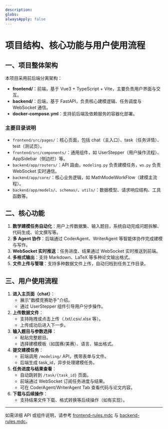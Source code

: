 ```yaml
---
description: 
globs: 
alwaysApply: false
---
```

# 项目结构、核心功能与用户使用流程

## 一、项目整体架构

本项目采用前后端分离架构：
- **frontend/**：前端，基于 Vue3 + TypeScript + Vite，主要负责用户界面与交互。
- **backend/**：后端，基于 FastAPI，负责核心建模逻辑、任务调度与 WebSocket 通信。
- **docker-compose.yml**：支持前后端及依赖服务的容器化部署。

### 主要目录说明
- `frontend/src/pages/`：核心页面，包括 chat（主入口）、task（任务详情）、test（测试页）。
- `frontend/src/components/`：通用组件，如 UserStepper（用户操作流程）、AppSidebar（侧边栏）等。
- `backend/app/routers/`：API 路由，`modeling.py` 负责建模任务，`ws.py` 负责 WebSocket 实时通信。
- `backend/app/core/`：核心业务逻辑，如 MathModelWorkFlow（建模主流程）。
- `backend/app/models/`、`schemas/`、`utils/`：数据模型、请求响应结构、工具函数等。

## 二、核心功能
1. **数学建模任务自动化**：用户上传数据集、输入题目，系统自动完成问题拆解、代码生成、论文撰写等。
2. **多 Agent 协作**：后端通过 CoderAgent、WriterAgent 等智能体协作完成建模与写作。
3. **WebSocket 实时推送**：任务进度、结果通过 WebSocket 实时推送到前端。
4. **多格式输出**：支持 Markdown、LaTeX 等多种论文输出格式。
5. **文件上传与管理**：支持多种数据文件上传，自动归档到任务工作目录。

## 三、用户使用流程
1. **进入主页面（chat）**：
   - 展示"数模竞赛助手"介绍。
   - 通过 UserStepper 组件引导用户分步操作。
2. **上传数据文件**：
   - 支持拖拽或点击上传（.txt/.csv/.xlsx 等）。
   - 上传成功后进入下一步。
3. **输入题目与参数选择**：
   - 粘贴完整题目。
   - 选择建模模板（如国赛/美赛）、语言、输出格式。
4. **提交建模任务**：
   - 前端调用 `/modeling/` API，携带表单与文件。
   - 后端生成 task_id，异步处理建模任务。
5. **任务进度与结果查看**：
   - 自动跳转到 `/task/{task_id}` 页面。
   - 前端通过 WebSocket 订阅任务进度与结果。
   - 可在 CoderAgent/WriterAgent Tab 查看代码与论文内容。
6. **下载与后续操作**：
   - 支持结果文件下载、格式转换等后续操作（如有实现）。

---

如需详细 API 或组件说明，请参考 [frontend-rules.mdc](mdc:frontend-rules.mdc) 与 [backend-rules.mdc](mdc:backend-rules.mdc)。
